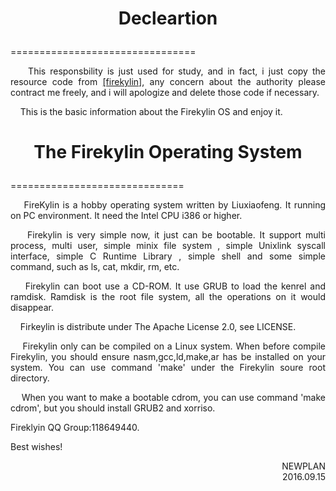 # <p align="center">Decleartion</p>
================================

<p align="justify">&nbsp;&nbsp;&nbsp;&nbsp;This responsbility is just used for study, and in fact, i just copy the resource code from <a href="https://coding.net/u/liuxiaofeng/p/firekylin/git">[firekylin]</a>, any concern about the authority please contract me freely, and i will apologize and delete those code if necessary.</p>
<p align="justify">&nbsp;&nbsp;&nbsp;&nbsp;This is the basic information about the Firekylin OS and enjoy it.</p>




# <p align="center">The Firekylin Operating System</p>
==============================

<p align="justify">&nbsp;&nbsp;&nbsp;&nbsp;FireKylin is a hobby operating system written by Liuxiaofeng. It running on PC environment. It need the Intel CPU i386 or higher.</p>
<p align="justify">&nbsp;&nbsp;&nbsp;&nbsp;Firekylin is very simple now, it just can be bootable. It support multi process, multi user, simple minix file system , simple Unixlink syscall interface, simple C Runtime Library , simple shell and some simple command, such as ls, cat, mkdir, rm, etc.</p>
<p align="justify">&nbsp;&nbsp;&nbsp;&nbsp;Firekylin can boot use a CD-ROM. It use GRUB to load the kenrel and ramdisk. Ramdisk is the root file system, all the operations on it would disappear. </p>
<p align="justify">&nbsp;&nbsp;&nbsp;&nbsp;Firkeylin is distribute under The Apache License 2.0, see LICENSE.</p>
<p align="justify">&nbsp;&nbsp;&nbsp;&nbsp;Firekylin only can be compiled on a Linux system. When before compile Firekylin, you should ensure nasm,gcc,ld,make,ar has be installed on your system. You can use command 'make' under the Firekylin soure root directory.</p>
<p align="justify">&nbsp;&nbsp;&nbsp;&nbsp;When you want to make a bootable cdrom, you can use command 'make cdrom', but you should install GRUB2 and xorriso.</p>

Fireklyin QQ Group:118649440.

Best wishes!


<p align="right">NEWPLAN </br>2016.09.15</p>
